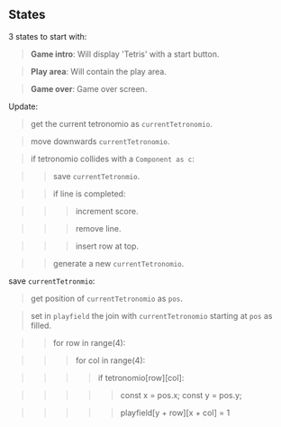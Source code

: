 ## States
3 states to start with:
> **Game intro**: Will display 'Tetris' with a start button.

> **Play area**: Will contain the play area.

> **Game over**: Game over screen.

Update:
> get the current tetronomio as `currentTetronomio`.

> move downwards `currentTetronomio`.

> if tetronomio collides with a `Component as c`:

>> save `currentTetronmio`.

>> if line is completed:

>>> increment score.

>>> remove line.

>>> insert row at top.

>> generate a new `currentTetronomio`.


save `currentTetronmio`:
> get position of `currentTetronomio` as `pos`.

> set in `playfield` the join with `currentTetronomio` starting at `pos` as filled.

>> for row in range(4):

>>> for col in range(4):

>>>> if tetronomio[row][col]:

>>>>> const x = pos.x; const y = pos.y;

>>>>> playfield[y + row][x + col] = 1
